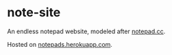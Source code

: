 # note-site

An endless notepad website, modeled after [notepad.cc](http://notepad.cc).

Hosted on [notepads.herokuapp.com](http://notepads.herokuapp.com).

